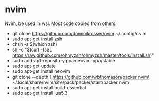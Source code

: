 # nvim
Nvim, be used in wsl. Most code copied from others.
- git clone https://github.com/dominikrosser/nvim ~/.config/nvim
- sudo apt-get install zsh
- chsh -s $(which zsh)
- sh -c "$(curl -fsSL https://raw.github.com/ohmyzsh/ohmyzsh/master/tools/install.sh)"
- sudo add-apt-repository ppa:neovim-ppa/stable
- sudo apt-get update
- sudo apt-get install neovim
- git clone --depth 1 https://github.com/wbthomason/packer.nvim\
 ~/.local/share/nvim/site/pack/packer/start/packer.nvim
 - sudo apt-get install build-essential
 - sudo apt-get install lua5.3
